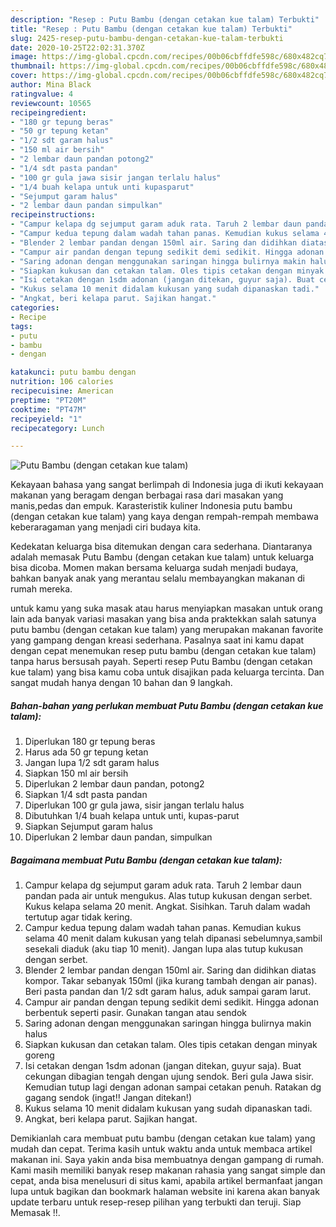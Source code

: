 ```yaml
---
description: "Resep : Putu Bambu (dengan cetakan kue talam) Terbukti"
title: "Resep : Putu Bambu (dengan cetakan kue talam) Terbukti"
slug: 2425-resep-putu-bambu-dengan-cetakan-kue-talam-terbukti
date: 2020-10-25T22:02:31.370Z
image: https://img-global.cpcdn.com/recipes/00b06cbffdfe598c/680x482cq70/putu-bambu-dengan-cetakan-kue-talam-foto-resep-utama.jpg
thumbnail: https://img-global.cpcdn.com/recipes/00b06cbffdfe598c/680x482cq70/putu-bambu-dengan-cetakan-kue-talam-foto-resep-utama.jpg
cover: https://img-global.cpcdn.com/recipes/00b06cbffdfe598c/680x482cq70/putu-bambu-dengan-cetakan-kue-talam-foto-resep-utama.jpg
author: Mina Black
ratingvalue: 4
reviewcount: 10565
recipeingredient:
- "180 gr tepung beras"
- "50 gr tepung ketan"
- "1/2 sdt garam halus"
- "150 ml air bersih"
- "2 lembar daun pandan potong2"
- "1/4 sdt pasta pandan"
- "100 gr gula jawa sisir jangan terlalu halus"
- "1/4 buah kelapa untuk unti kupasparut"
- "Sejumput garam halus"
- "2 lembar daun pandan simpulkan"
recipeinstructions:
- "Campur kelapa dg sejumput garam aduk rata. Taruh 2 lembar daun pandan pada air untuk mengukus. Alas tutup kukusan dengan serbet. Kukus kelapa selama 20 menit. Angkat. Sisihkan. Taruh dalam wadah tertutup agar tidak kering."
- "Campur kedua tepung dalam wadah tahan panas. Kemudian kukus selama 40 menit dalam kukusan yang telah dipanasi sebelumnya,sambil sesekali diaduk (aku tiap 10 menit). Jangan lupa alas tutup kukusan dengan serbet."
- "Blender 2 lembar pandan dengan 150ml air. Saring dan didihkan diatas kompor. Takar sebanyak 150ml (jika kurang tambah dengan air panas). Beri pasta pandan dan 1/2 sdt garam halus, aduk sampai garam larut."
- "Campur air pandan dengan tepung sedikit demi sedikit. Hingga adonan berbentuk seperti pasir. Gunakan tangan atau sendok"
- "Saring adonan dengan menggunakan saringan hingga bulirnya makin halus"
- "Siapkan kukusan dan cetakan talam. Oles tipis cetakan dengan minyak goreng"
- "Isi cetakan dengan 1sdm adonan (jangan ditekan, guyur saja). Buat cekungan dibagian tengah dengan ujung sendok. Beri gula Jawa sisir. Kemudian tutup lagi dengan adonan sampai cetakan penuh. Ratakan dg gagang sendok (ingat!! Jangan ditekan!)"
- "Kukus selama 10 menit didalam kukusan yang sudah dipanaskan tadi."
- "Angkat, beri kelapa parut. Sajikan hangat."
categories:
- Recipe
tags:
- putu
- bambu
- dengan

katakunci: putu bambu dengan 
nutrition: 106 calories
recipecuisine: American
preptime: "PT20M"
cooktime: "PT47M"
recipeyield: "1"
recipecategory: Lunch

---
```



![Putu Bambu (dengan cetakan kue talam)](https://img-global.cpcdn.com/recipes/00b06cbffdfe598c/680x482cq70/putu-bambu-dengan-cetakan-kue-talam-foto-resep-utama.jpg)

Kekayaan bahasa yang sangat berlimpah di Indonesia juga di ikuti kekayaan makanan yang beragam dengan berbagai rasa dari masakan yang manis,pedas dan empuk. Karasteristik kuliner Indonesia putu bambu (dengan cetakan kue talam) yang kaya dengan rempah-rempah membawa keberaragaman yang menjadi ciri budaya kita.


Kedekatan keluarga bisa ditemukan dengan cara sederhana. Diantaranya adalah memasak Putu Bambu (dengan cetakan kue talam) untuk keluarga bisa dicoba. Momen makan bersama keluarga sudah menjadi budaya, bahkan banyak anak yang merantau selalu membayangkan makanan di rumah mereka.



untuk kamu yang suka masak atau harus menyiapkan masakan untuk orang lain ada banyak variasi masakan yang bisa anda praktekkan salah satunya putu bambu (dengan cetakan kue talam) yang merupakan makanan favorite yang gampang dengan kreasi sederhana. Pasalnya saat ini kamu dapat dengan cepat menemukan resep putu bambu (dengan cetakan kue talam) tanpa harus bersusah payah.
Seperti resep Putu Bambu (dengan cetakan kue talam) yang bisa kamu coba untuk disajikan pada keluarga tercinta. Dan sangat mudah hanya dengan 10 bahan dan 9 langkah.


<!--inarticleads1-->

##### Bahan-bahan yang perlukan membuat Putu Bambu (dengan cetakan kue talam):

1. Diperlukan 180 gr tepung beras
1. Harus ada 50 gr tepung ketan
1. Jangan lupa 1/2 sdt garam halus
1. Siapkan 150 ml air bersih
1. Diperlukan 2 lembar daun pandan, potong2
1. Siapkan 1/4 sdt pasta pandan
1. Diperlukan 100 gr gula jawa, sisir jangan terlalu halus
1. Dibutuhkan 1/4 buah kelapa untuk unti, kupas-parut
1. Siapkan Sejumput garam halus
1. Diperlukan 2 lembar daun pandan, simpulkan




<!--inarticleads2-->

##### Bagaimana membuat  Putu Bambu (dengan cetakan kue talam):

1. Campur kelapa dg sejumput garam aduk rata. Taruh 2 lembar daun pandan pada air untuk mengukus. Alas tutup kukusan dengan serbet. Kukus kelapa selama 20 menit. Angkat. Sisihkan. Taruh dalam wadah tertutup agar tidak kering.
1. Campur kedua tepung dalam wadah tahan panas. Kemudian kukus selama 40 menit dalam kukusan yang telah dipanasi sebelumnya,sambil sesekali diaduk (aku tiap 10 menit). Jangan lupa alas tutup kukusan dengan serbet.
1. Blender 2 lembar pandan dengan 150ml air. Saring dan didihkan diatas kompor. Takar sebanyak 150ml (jika kurang tambah dengan air panas). Beri pasta pandan dan 1/2 sdt garam halus, aduk sampai garam larut.
1. Campur air pandan dengan tepung sedikit demi sedikit. Hingga adonan berbentuk seperti pasir. Gunakan tangan atau sendok
1. Saring adonan dengan menggunakan saringan hingga bulirnya makin halus
1. Siapkan kukusan dan cetakan talam. Oles tipis cetakan dengan minyak goreng
1. Isi cetakan dengan 1sdm adonan (jangan ditekan, guyur saja). Buat cekungan dibagian tengah dengan ujung sendok. Beri gula Jawa sisir. Kemudian tutup lagi dengan adonan sampai cetakan penuh. Ratakan dg gagang sendok (ingat!! Jangan ditekan!)
1. Kukus selama 10 menit didalam kukusan yang sudah dipanaskan tadi.
1. Angkat, beri kelapa parut. Sajikan hangat.




Demikianlah cara membuat putu bambu (dengan cetakan kue talam) yang mudah dan cepat. Terima kasih untuk waktu anda untuk membaca artikel makanan ini. Saya yakin anda bisa membuatnya dengan gampang di rumah. Kami masih memiliki banyak resep makanan rahasia yang sangat simple dan cepat, anda bisa menelusuri di situs kami, apabila artikel bermanfaat jangan lupa untuk bagikan dan bookmark halaman website ini karena akan banyak update terbaru untuk resep-resep pilihan yang terbukti dan teruji. Siap Memasak !!. 
